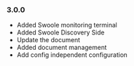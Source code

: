 ### 3.0.0

* Added Swoole monitoring terminal
* Added Swoole Discovery Side
* Update the document
* Added document management
* Add config independent configuration